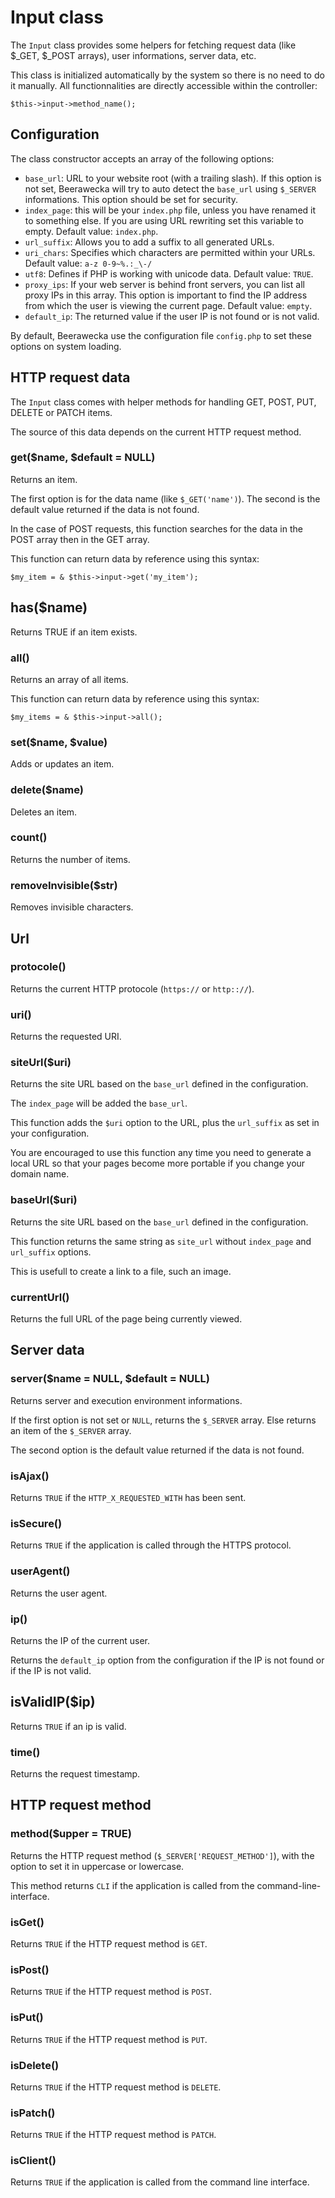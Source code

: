 # Input class

The `Input` class provides some
helpers for fetching request data (like $_GET, $_POST arrays), user informations,
server data, etc.

This class is initialized automatically by the system
so there is no need to do it manually. All functionnalities are directly
accessible within the controller:

    $this->input->method_name();

## Configuration

The class constructor accepts an array of the following options:

- `base_url`: URL to your website root (with a trailing slash). If this option
is not set, Beerawecka will try to auto detect the `base_url`
using `$_SERVER` informations. This option should be set for security.
- `index_page`: this will be your `index.php` file, unless you have renamed it to
something else. If you are using URL rewriting set this variable to empty.
Default value: `index.php`.
- `url_suffix`: Allows you to add a suffix to all generated URLs.
- `uri_chars`: Specifies which characters are permitted within your URLs.
Default value: `a-z 0-9~%.:_\-/`
- `utf8`: Defines if PHP is working with unicode data. Default value: `TRUE`.
- `proxy_ips`: If your web server is behind front servers, you can list
all proxy IPs in this array. This option is important to find the IP address
from which the user is viewing the current page. Default value: `empty`.
- `default_ip`: The returned value if the user IP is not found or is not valid.

By default, Beerawecka use the configuration file `config.php` to set
these options on system loading.

## HTTP request data

The `Input` class comes with helper methods for handling
GET, POST, PUT, DELETE or PATCH items.

The source of this data depends on the current HTTP request method.

### get($name, $default = NULL)

Returns an item.

The first option is for the data name (like `$_GET('name')`). The second is
the default value returned if the data is not found.

In the case of POST requests, this function searches for the data
in the POST array then in the GET array.

This function can return data by reference using this syntax:

    $my_item = & $this->input->get('my_item');

## has($name)

Returns TRUE if an item exists.

### all()

Returns an array of all items.

This function can return data by reference using this syntax:

    $my_items = & $this->input->all();

### set($name, $value)

Adds or updates an item.

### delete($name)

Deletes an item.

### count()

Returns the number of items.

### removeInvisible($str)

Removes invisible characters.

## Url

### protocole()

Returns the current HTTP protocole (`https://` or `http:://`).

### uri()

Returns the requested URI.

### siteUrl($uri)

Returns the site URL based on the `base_url` defined in the configuration.

The `index_page` will be added the `base_url`.

This function adds the `$uri` option to the URL, plus the
`url_suffix` as set in your configuration.

You are encouraged to use this function any time you need
to generate a local URL so that your pages become more portable
if you change your domain name.

### baseUrl($uri)

Returns the site URL based on the `base_url` defined in the configuration.

This function returns the same string as `site_url` without `index_page` and
`url_suffix` options.

This is usefull to create a link to a file, such an image.

### currentUrl()

Returns the full URL of the page being currently viewed.

## Server data

### server($name = NULL, $default = NULL)

Returns server and execution environment informations.

If the first option is not set or `NULL`, returns the `$_SERVER` array.
Else returns an item of the `$_SERVER` array.

The second option is the default value returned if the data is not found. 

### isAjax()

Returns `TRUE` if the `HTTP_X_REQUESTED_WITH` has been sent.

### isSecure()

Returns `TRUE` if the application is called through the HTTPS protocol.

### userAgent()

Returns the user agent.

### ip()

Returns the IP of the current user.

Returns the `default_ip` option from the
configuration if the IP is not found or if the IP is not valid.

## isValidIP($ip)

Returns `TRUE` if an ip is valid.

### time()

Returns the request timestamp.

## HTTP request method

### method($upper = TRUE)

Returns the HTTP request method (`$_SERVER['REQUEST_METHOD']`),
with the option to set it in uppercase or lowercase.

This method returns `CLI` if the application is called from the
command-line-interface.

### isGet()

Returns `TRUE` if the HTTP request method is `GET`.

### isPost()

Returns `TRUE` if the HTTP request method is `POST`.

### isPut()

Returns `TRUE` if the HTTP request method is `PUT`.

### isDelete()

Returns `TRUE` if the HTTP request method is `DELETE`.

### isPatch()

Returns `TRUE` if the HTTP request method is `PATCH`.

### isClient()

Returns `TRUE` if the application is called from the command line interface.
